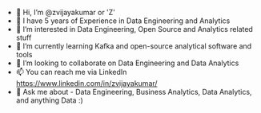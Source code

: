 - 👋 Hi, I’m @zvijayakumar or 'Z'
- 📄 I have 5 years of Experience in Data Engineering and Analytics
- 👀 I’m interested in Data Engineering, Open Source and Analytics related stuff
- 🌱 I’m currently learning Kafka and open-source analytical software and tools
- 💞️ I’m looking to collaborate on Data Engineering and Data Analytics
- 📫 You can reach me via LinkedIn https://www.linkedin.com/in/zvijayakumar/ 
- 💬 Ask me about - Data Engineering, Business Analytics, Data Analytics, and anything Data :)

<!---
zvijayakumar/zvijayakumar is a ✨ special ✨ repository because its `README.md` (this file) appears on your GitHub profile.
You can click the Preview link to take a look at your changes.
--->
